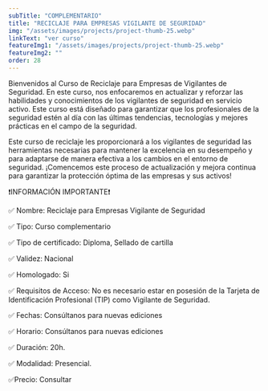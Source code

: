 ```yaml
---
subTitle: "COMPLEMENTARIO" 
title: "RECICLAJE PARA EMPRESAS VIGILANTE DE SEGURIDAD"
img: "/assets/images/projects/project-thumb-25.webp"
linkText: "ver curso"
featureImg1: "/assets/images/projects/project-thumb-25.webp"
featureImg2: ""
order: 28
---
```

Bienvenidos al Curso de Reciclaje para Empresas de Vigilantes de Seguridad. En este curso, nos enfocaremos en actualizar 
y reforzar las habilidades y conocimientos de los vigilantes de seguridad en servicio activo. Este curso está diseñado 
para garantizar que los profesionales de la seguridad estén al día con las últimas tendencias, tecnologías y mejores 
prácticas en el campo de la seguridad.

Este curso de reciclaje les proporcionará a los vigilantes de seguridad las herramientas necesarias para mantener la 
excelencia en su desempeño y para adaptarse de manera efectiva a los cambios en el entorno de seguridad. 
¡Comencemos este proceso de actualización y mejora continua para garantizar la protección óptima de las empresas y sus activos!

❗️INFORMACIÓN IMPORTANTE❗️

✅ Nombre: Reciclaje para Empresas Vigilante de Seguridad

✅ Tipo: Curso complementario

✅ Tipo de certificado: Diploma, Sellado de cartilla

✅ Validez: Nacional

✅ Homologado: Si

✅ Requisitos de Acceso: No es necesario estar en posesión de la Tarjeta de Identificación Profesional (TIP) como Vigilante de Seguridad.

✅ Fechas: Consúltanos para nuevas ediciones

✅ Horario: Consúltanos para nuevas ediciones

✅ Duración: 20h.

✅ Modalidad: Presencial.

✅Precio: Consultar